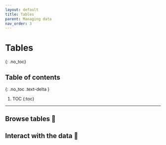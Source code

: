```yaml
---
layout: default
title: Tables
parent: Managing data
nav_order: 3
---
```


# Tables
{: .no_toc}

## Table of contents
{: .no_toc .text-delta }

1. TOC
{:toc}
---

## Browse tables 🚧

## Interact with the data 🚧
